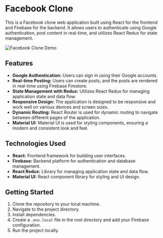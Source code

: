 # Facebook Clone

This is a Facebook clone web application built using React for the frontend and Firebase for the backend. It allows users to authenticate using Google authentication, post content in real-time, and utilizes React Redux for state management.

![Facebook Clone Demo](https://media.giphy.com/media/v1.Y2lkPTc5MGI3NjExMzA1bnNqbnFodnA3ZnByMzJqYWp6cnQ2MmV3bjZhNzBjeXB6bGdoMSZlcD12MV9pbnRlcm5hbF9naWZfYnlfaWQmY3Q9Zw/FvggNeJbiP74m6590z/giphy.gif)


## Features

- **Google Authentication:** Users can sign in using their Google accounts.
- **Real-time Posting:** Users can create posts, and the posts are rendered in real-time using Firebase Firestore.
- **State Management with Redux:** Utilizes React Redux for managing application state and data flow.
- **Responsive Design:** The application is designed to be responsive and work well on various devices and screen sizes.
- **Dynamic Routing:** React Router is used for dynamic routing to navigate between different pages of the application.
- **Material UI:** Material UI is used for styling components, ensuring a modern and consistent look and feel.

## Technologies Used

- **React:** Frontend framework for building user interfaces.
- **Firebase:** Backend platform for authentication and database management.
- **React Redux:** Library for managing application state and data flow.
- **Material UI:** React component library for styling and UI design.

## Getting Started

1. Clone the repository to your local machine.
2. Navigate to the project directory.
3. Install dependencies.
4. Create a `.env.local` file in the root directory and add your Firebase configuration.
5. Run the project locally.
